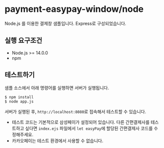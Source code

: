 # payment-easypay-window/node

Node.js 를 이용한 결제창 샘플입니다. Express로 구성되었습니다.

## 실행 요구조건

- Node.js >= 14.0.0
- npm

## 테스트하기

샘플 소스에서 아래 명령어를 실행하면 서버가 실행됩니다.

```sh
$ npm install
$ node app.js
```

서버가 실행된 후, `http://localhost:8080`로 접속해서 테스트할 수 있습니다.

* 테스트 코드는 기본적으로 삼성페이가 설정되어 있습니다. 다른 간편결제사를 테스트하고 싶다면 `index.ejs` 파일에서 `let easyPay`에 할당된 간편결제사 코드를 수정해주세요.
* 카카오페이는 테스트 환경에서 사용할 수 없습니다.